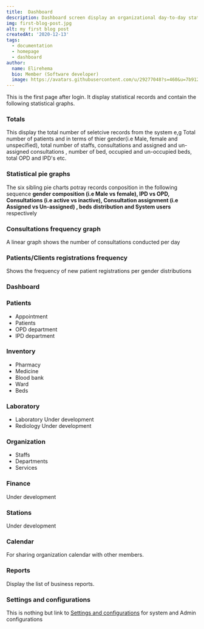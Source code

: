 ```yaml
---
title:  Dashboard
description: Dashboard screen display an organizational day-to-day statistical records.
img: first-blog-post.jpg
alt: my first blog post
createdAt: '2020-12-13'
tags:
  - documentation
  - homepage
  - dashboard
author:
  name: Elirehema
  bio: Member (Software developer)
  image: https://avatars.githubusercontent.com/u/29277048?s=460&u=7b9129df86f037dc4fb021e22ecbf252f308e688&v=4
---
```


This is the first page after login. It  display statistical records and contain the following statistical graphs.

### Totals
This display the total number of seletcive records from the system e,g Total number of patients and in terms of thier gender(i.e Male, female and unspecified), total number of staffs, consultations and assigned and un-assigned consultations , number of bed, occupied and un-occupied beds, total OPD and IPD's etc. 
<c-image src="totals.png" alt="Record totals"></c-image>


### Statistical pie graphs
The six sibling pie charts potray  records conposition in the following sequence <strong>gender composition (i.e Male vs female), IPD vs OPD,  Consultations (i.e active vs inactive), Consultation assignment (i.e Assigned vs Un-assigned) , beds distribution and  System users</strong> respectively
<c-image src="statistical_pie_chart.png" alt="Six sibling pie charts"></c-image>

###  Consultations frequency graph
A linear graph shows the number of consultations conducted per day
<c-image src="consultations_chart.png" alt="Number of consultations per day"></c-image>


### Patients/Clients registrations frequency
Shows the frequency of new patient registrations per gender distributions
<c-image src="registration_frequency.png" alt="Patient registration frequency"></c-image>


### Dashboard
### Patients
  - Appointment
  - Patients
  - OPD department
  - IPD department
### Inventory
  - Pharmacy
  - Medicine 
  - Blood bank
  - Ward 
  - Beds
### Laboratory
  - Laboratory
  Under development
  - Rediology
  Under development
### Organization
 - Staffs 
 - Departments
 - Services
### Finance
  Under development
### Stations
  Under development
### Calendar
  For sharing organization calendar with other members.
### Reports
  Display the list of business reports.
### Settings and configurations
 This is nothing but link to  [Settings and configurations](/docs/a/#settings-and-configurations)  for system and Admin configurations